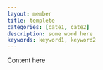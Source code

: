 ```yaml
---
layout: member
title: templete
categories: [cate1, cate2]
description: some word here
keywords: keyword1, keyword2
---
```


Content here

